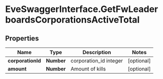 # EveSwaggerInterface.GetFwLeaderboardsCorporationsActiveTotal

## Properties
Name | Type | Description | Notes
------------ | ------------- | ------------- | -------------
**corporationId** | **Number** | corporation_id integer | [optional] 
**amount** | **Number** | Amount of kills | [optional] 


